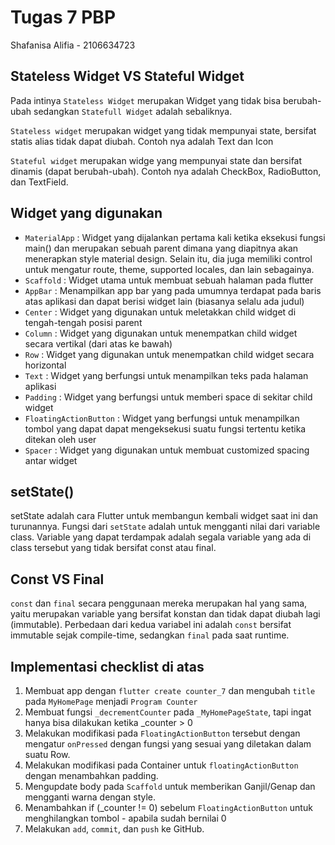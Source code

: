 # Tugas 7 PBP
Shafanisa Alifia - 2106634723
## Stateless Widget VS Stateful Widget 
Pada intinya `Stateless Widget` merupakan Widget yang tidak bisa berubah-ubah sedangkan `Statefull Widget` adalah sebaliknya.

`Stateless widget` merupakan widget yang tidak mempunyai state, bersifat statis alias tidak dapat diubah. Contoh nya adalah Text dan Icon

`Stateful widget` merupakan widge yang mempunyai state dan bersifat dinamis (dapat berubah-ubah). Contoh nya adalah CheckBox, RadioButton, dan TextField.
## Widget yang digunakan
- `MaterialApp` : Widget yang dijalankan pertama kali ketika eksekusi fungsi main() dan merupakan sebuah parent dimana yang diapitnya akan menerapkan style material design. Selain itu, dia juga memiliki control untuk mengatur route, theme, supported locales, dan lain sebagainya.
- `Scaffold` : Widget utama untuk membuat sebuah halaman pada flutter
- `AppBar` : Menampilkan app bar yang pada umumnya terdapat pada baris atas aplikasi dan dapat berisi widget lain (biasanya selalu ada judul)
- `Center` : Widget yang digunakan untuk meletakkan child widget di tengah-tengah posisi parent
- `Column` : Widget yang digunakan untuk menempatkan child widget secara vertikal (dari atas ke bawah)
- `Row` : Widget yang digunakan untuk menempatkan child widget secara horizontal
- `Text` : Widget yang berfungsi untuk menampilkan teks pada halaman aplikasi
- `Padding` : Widget yang berfungsi untuk memberi space di sekitar child widget
- `FloatingActionButton` : Widget yang berfungsi untuk menampilkan tombol yang dapat dapat mengeksekusi suatu fungsi tertentu ketika ditekan oleh user
- `Spacer` : Widget yang digunakan untuk membuat customized spacing antar widget

## setState()
setState adalah cara Flutter untuk membangun kembali widget saat ini dan turunannya. Fungsi dari `setState` adalah untuk mengganti nilai dari variable class. Variable yang dapat terdampak adalah segala variable yang ada di class tersebut yang tidak bersifat const atau final. 

## Const VS Final
`const` dan `final` secara penggunaan mereka merupakan hal yang sama, yaitu merupakan variable yang bersifat konstan dan tidak dapat diubah lagi (immutable). Perbedaan dari kedua variabel ini adalah `const` bersifat immutable sejak compile-time, sedangkan `final` pada saat runtime.

## Implementasi checklist di atas
1. Membuat app dengan `flutter create counter_7` dan mengubah `title` pada `MyHomePage` menjadi `Program Counter`
2. Membuat fungsi `_decrementCounter` pada `_MyHomePageState`, tapi ingat hanya bisa dilakukan ketika _counter > 0
3. Melakukan modifikasi pada `FloatingActionButton` tersebut dengan mengatur `onPressed` dengan fungsi yang sesuai yang diletakan dalam suatu Row.
4. Melakukan modifikasi pada Container untuk `floatingActionButton` dengan menambahkan padding.
5. Mengupdate body pada `Scaffold` untuk memberikan Ganjil/Genap dan mengganti warna dengan style.
6. Menambahkan if (_counter != 0) sebelum `FloatingActionButton` untuk menghilangkan tombol - apabila sudah bernilai 0
7. Melakukan `add`, `commit`, dan `push` ke GitHub.